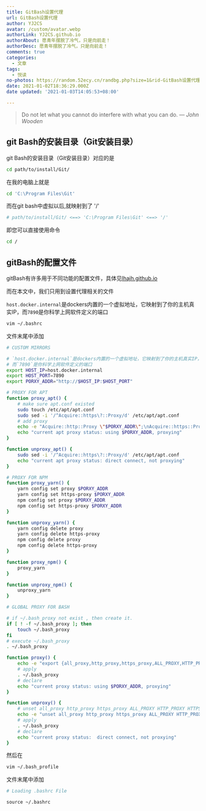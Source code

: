 ```yaml
---
title: GitBash设置代理
url: GitBash设置代理
author: YJ2CS
avatar: /custom/avatar.webp
authorLink: YJ2CS.github.io
authorAbout: 愿青年摆脱了冷气，只是向前走！
authorDesc: 愿青年摆脱了冷气，只是向前走！
comments: true
categories:
  - 文章
tags:
  - 悦读
no-photos: https://random.52ecy.cn/randbg.php?size=1&rid-GitBash设置代理
date: 2021-01-02T18:36:29.000Z
date updated: '2021-01-03T14:05:53+08:00'

---
```


> Do not let what you cannot do interfere with what you can do.
> — <cite>John Wooden</cite>

## git Bash的安装目录（Git安装目录）

git Bash的安装目录（Git安装目录）对应的是

```bash
cd path/to/install/Git/
```

在我的电脑上就是

```bash
cd 'C:\Program Files\Git'
```

而在git bash中虚拟以后,就映射到了 '/'

```bash
# path/to/install/Git/ <==> 'C:\Program Files\Git' <==> '/'
```

即您可以直接使用命令

```bash
cd /
```

## gitBash的配置文件

gitBash有许多用于不同功能的配置文件，具体见[lhajh.github.io](https://lhajh.github.io/windows/git/2019/05/05/Window-platform-Git-Bash-configuration.html)

而在本文中，我们只用到设置代理相关的文件

`host.docker.internal`是dockers内置的一个虚拟地址，它映射到了你的主机真实IP，而`7890`是你科学上网软件定义的端口

```bash
vim ~/.bashrc
```

文件末尾中添加

```bash
# CUSTOM MIRRORS

# `host.docker.internal`是dockers内置的一个虚拟地址，它映射到了你的主机真实IP，
# 而`7890`是你科学上网软件定义的端口
export HOST_IP=host.docker.internal
export HOST_PORT=7890
export PORXY_ADDR="http://$HOST_IP:$HOST_PORT"

# PROXY FOR APT
function proxy_apt() {
    # make sure apt.conf existed
    sudo touch /etc/apt/apt.conf
    sudo sed -i '/^Acquire::https\?::Proxy/d' /etc/apt/apt.conf
    # add proxy
    echo -e "Acquire::http::Proxy \"$PORXY_ADDR\";\nAcquire::https::Proxy \"$PORXY_ADDR\";" | sudo tee -a /etc/apt/apt.conf >/dev/null
    echo "current apt proxy status: using $PORXY_ADDR, proxying"
}

function unproxy_apt() {
    sudo sed -i '/^Acquire::https\?::Proxy/d' /etc/apt/apt.conf
    echo "current apt proxy status: direct connect, not proxying"
}

# PROXY FOR NPM
function proxy_yarn() {
    yarn config set proxy $PORXY_ADDR
    yarn config set https-proxy $PORXY_ADDR
    npm config set proxy $PORXY_ADDR
    npm config set https-proxy $PORXY_ADDR
}

function unproxy_yarn() {
    yarn config delete proxy
    yarn config delete https-proxy
    npm config delete proxy
    npm config delete https-proxy
}

function proxy_npm() {
    proxy_yarn
}

function unproxy_npm() {
    unproxy_yarn
}

# GLOBAL PROXY FOR BASH

# if ~/.bash_proxy not exist , then create it.
if [ ! -f ~/.bash_proxy ]; then
    touch ~/.bash_proxy
fi
# execute ~/.bash_proxy
. ~/.bash_proxy

function proxy() {
    echo -e "export {all_proxy,http_proxy,https_proxy,ALL_PROXY,HTTP_PROXY,HTTPS_PROXY}=\"$PORXY_ADDR\";" | tee ~/.bash_proxy >/dev/null
    # apply
    . ~/.bash_proxy
    # declare
    echo "current proxy status: using $PORXY_ADDR, proxying"
}

function unproxy() {
    # unset all_proxy http_proxy https_proxy ALL_PROXY HTTP_PROXY HTTPS_PROXY
    echo -e "unset all_proxy http_proxy https_proxy ALL_PROXY HTTP_PROXY HTTPS_PROXY" | tee ~/.bash_proxy >/dev/null
    # apply
    . ~/.bash_proxy
    # declare
    echo "current proxy status:  direct connect, not proxying"
}
```

然后在

```bash
vim ~/.bash_profile

```

文件末尾中添加

```bash
# Loading .bashrc File

source ~/.bashrc
```

